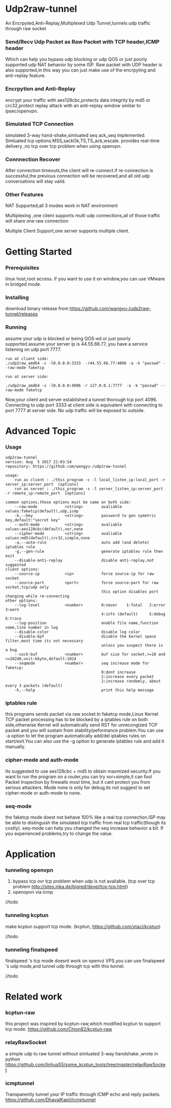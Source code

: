 # Udp2raw-tunnel
An Encrpyted,Anti-Replay,Multiplexed Udp Tunnel,tunnels udp traffic through raw socket
### Send/Recv Udp Packet as Raw Packet with TCP header,ICMP header
Which can help you bypass udp blocking or udp QOS or just poorly supported udp NAT behavior by some ISP. Raw packet with UDP header is also supported,in this way you can just make use of the encrpyting and anti-replay feature.
### Encrpytion and Anti-Replay
encrypt your traffic with aes128cbc,protects data integrity by md5 or crc32,protect replay attack with an anti-replay window smiliar to ipsec/openvpn.
### Simulated TCP Connection
simulated 3-way hand-shake,simluated seq ack_seq implemented. Simluated tcp options:MSS,sackOk,TS,TS_ack,wscale. provides real-time delivery ,no tcp over tcp problem when using openvpn.
### Connnection Recover
After connection timeouts,the client will re-connect.if re-connection is successful,the previous connection will be recovered,and all old udp conversations will stay vaild.
### Other Features
NAT Supported,all 3 modes work in NAT environment 

Multiplexing ,one client supports multi udp connections,all of those traffic will share one raw connection

Multiple Client Support,one server supports multiple client.

# Getting Started
### Prerequisites
linux host,root access.  if you want to use it on window,you can use VMware in bridged mode.
### Installing
download binary release from https://github.com/wangyu-/udp2raw-tunnel/releases
### Running 
assume your udp is blocked or being QOS-ed or just poorly supported.assume your server ip is 44.55.66.77, you have a service listening on udp port 7777.
```
run at client side:
./udp2raw_amd64 -c -l0.0.0.0:3333  -r44.55.66.77:4096 -a -k "passwd" --raw-mode faketcp

run at server side:

./udp2raw_amd64 -s -l0.0.0.0:4096 -r 127.0.0.1:7777  -a -k "passwd" --raw-mode faketcp

```
Now,your client and server established a tunnel thorough tcp port 4096. Connecting to udp port 3333 at client side  is equivalent with connecting to port 7777 at server side. No udp traffic will be exposed to outside.
# Advanced Topic
### Usage
```
udp2raw-tunnel
version: Aug  5 2017 21:03:54
repository: https://github.com/wangyu-/udp2raw-tunnel

usage:
    run as client : ./this_program -c -l local_listen_ip:local_port -r server_ip:server_port  [options]
    run as server : ./this_program -s -l server_listen_ip:server_port -r remote_ip:remote_port  [options]

common options,these options must be same on both side:
    --raw-mode            <string>        avaliable values:faketcp(default),udp,icmp
    -k,--key              <string>        password to gen symetric key,default:"secret key"
    --auth-mode           <string>        avaliable values:aes128cbc(default),xor,none
    --cipher-mode         <string>        avaliable values:md5(default),crc32,simple,none
    -a,--auto-rule                        auto add (and delete) iptables rule
    -g,--gen-rule                         generate iptables rule then exit
    --disable-anti-replay                 disable anti-replay,not suggested
client options:
    --source-ip           <ip>            force source-ip for raw socket
    --source-port         <port>          force source-port for raw socket,tcp/udp only
                                          this option disables port changing while re-connecting
other options:
    --log-level           <number>        0:never    1:fatal   2:error   3:warn 
                                          4:info (default)     5:debug   6:trace
    --log-position                        enable file name,function name,line number in log
    --disable-color                       disable log color
    --disable-bpf                         disable the kernel space filter,most time its not necessary
                                          unless you suspect there is a bug
    --sock-buf            <number>        buf size for socket,>=10 and <=10240,unit:kbyte,default:1024
    --seqmode             <number>        seq increase mode for faketcp:
                                          0:dont increase
                                          1:increase every packet
                                          2:increase randomly, about every 3 packets (default)
    -h,--help                             print this help message
```
### iptables rule
this programs sends packet via raw socket.In faketcp mode,Linux Kernel TCP packet processing has to be blocked by a iptables rule on both side,otherwise Kernel will automatically send RST for unrecongized TCP packet and you will sustain from stability/peformance problem.You can use -a option to let the program automatically add/del iptables rules on start/exit.You can also use the -g option to generate iptables rule and add it manually.
### cipher-mode and auth-mode 
Its suggested to use aes128cbc + md5 to obtain maxmized security.If you want to run the program on a router,you can try xor+simple,it can fool Packet Inspection by firewalls most time, but it cant protect you from serious attackers. Mode none is only for debug,its not suggest to set cipher-mode or auth-mode to none.
### seq-mode
the faketcp mode doest not behave 100% like a real tcp connection.ISP may be able to distinguish the simulated tcp traffic from real tcp traffic(though its costly). seq-mode can help you changed the seq increase behavior a bit. If you experienced problems,try to change the value. 
# Application
### tunneling openvpn
1. bypass tcp ovr tcp problem when udp is not avaliable. 
(tcp over tcp problem http://sites.inka.de/bigred/devel/tcp-tcp.html)
2. openopvn via icmp

//todo
### tunneling kcptun
make kcptun support tcp mode.
(kcptun, https://github.com/xtaci/kcptun)

//todo
### tunneling finalspeed
finalspeed 's tcp mode doesnt work on openvz VPS.you can use finalspeed 's udp mode,and tunnel udp through tcp with this tunnel.

//todo


# Related work
### kcptun-raw
this project was inspired by kcptun-raw,which modified kcptun to support tcp mode.
https://github.com/Chion82/kcptun-raw
### relayRawSocket
a simple  udp to raw tunnel without simluated 3-way handshake ,wrote in python
https://github.com/linhua55/some_kcptun_tools/tree/master/relayRawSocket
### icmptunnel
Transparently tunnel your IP traffic through ICMP echo and reply packets.
https://github.com/DhavalKapil/icmptunnel
